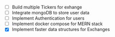 - [ ] Build multiple Tickers for exhange
- [ ] Integrate mongoDB to store user data
- [ ] Implement Authentication for users
- [ ] Implement docker compose for MERN stack
- [x] Implement faster data structures for Exchanges